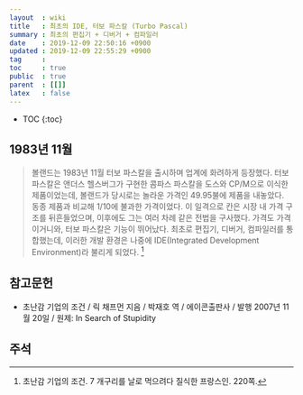 ```yaml
---
layout  : wiki
title   : 최초의 IDE, 터보 파스칼 (Turbo Pascal)
summary : 최초의 편집기 + 디버거 + 컴파일러
date    : 2019-12-09 22:50:16 +0900
updated : 2019-12-09 22:55:29 +0900
tag     : 
toc     : true
public  : true
parent  : [[]]
latex   : false
---
```

* TOC
{:toc}

## 1983년 11월

> 볼랜드는 1983년 11월 터보 파스칼을 출시하며 업계에 화려하게 등장했다.
터보 파스칼은 앤더스 헬스버그가 구현한 콤파스 파스칼을 도스와 CP/M으로 이식한 제품이었는데,
볼랜드가 당시로는 놀라운 가격인 49.95불에 제품을 내놓았다. 동종 제품과 비교해 1/10에 불과한 가격이었다.
이 일격으로 칸은 시장 내 가격 구조를 뒤흔들었으며, 이후에도 그는 여러 차례 같은 전법을 구사했다.
가격도 가격이거니와, 터보 파스칼은 기능이 뛰어났다.
최초로 편집기, 디버거, 컴파일러를 통합했는데, 이러한 개발 환경은 나중에 IDE(Integrated Development Environment)라 불리게 되었다.
[^stupidity]

## 참고문헌

*  초난감 기업의 조건 / 릭 채프먼 지음 / 박재호 역 / 에이콘출판사 / 발행 2007년 11월 20일 / 원제: In Search of Stupidity

## 주석

[^stupidity]: 초난감 기업의 조건. 7 개구리를 날로 먹으려다 질식한 프랑스인. 220쪽.
